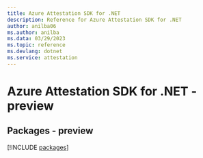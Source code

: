 ```yaml
---
title: Azure Attestation SDK for .NET
description: Reference for Azure Attestation SDK for .NET
author: anilba06
ms.author: anilba
ms.data: 03/29/2023
ms.topic: reference
ms.devlang: dotnet
ms.service: attestation
---
```

# Azure Attestation SDK for .NET - preview
## Packages - preview
[!INCLUDE [packages](attestation-index.md)]